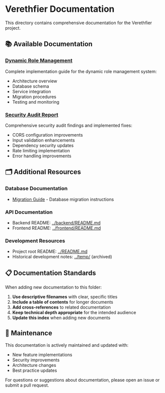 # Verethfier Documentation

This directory contains comprehensive documentation for the Verethfier project.

## 📚 Available Documentation

### [Dynamic Role Management](DYNAMIC_ROLE_MANAGEMENT.md)
Complete implementation guide for the dynamic role management system:
- Architecture overview
- Database schema
- Service integration
- Migration procedures
- Testing and monitoring

### [Security Audit Report](SECURITY_AUDIT.md)
Comprehensive security audit findings and implemented fixes:
- CORS configuration improvements
- Input validation enhancements
- Dependency security updates
- Rate limiting implementation
- Error handling improvements

## 🗂️ Additional Resources

### Database Documentation
- [Migration Guide](../backend/supabase/migrations/README.md) - Database migration instructions

### API Documentation
- Backend README: [../backend/README.md](../backend/README.md)
- Frontend README: [../frontend/README.md](../frontend/README.md)

### Development Resources
- Project root README: [../README.md](../README.md)
- Historical development notes: [../temp/](../temp/) (archived)

## 📋 Documentation Standards

When adding new documentation to this folder:

1. **Use descriptive filenames** with clear, specific titles
2. **Include a table of contents** for longer documents
3. **Add cross-references** to related documentation
4. **Keep technical depth appropriate** for the intended audience
5. **Update this index** when adding new documents

## 🔄 Maintenance

This documentation is actively maintained and updated with:
- New feature implementations
- Security improvements
- Architecture changes
- Best practice updates

For questions or suggestions about documentation, please open an issue or submit a pull request.

